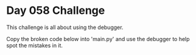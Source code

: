 # Day 058 Challenge

This challenge is all about using the debugger.

Copy the broken code below into 'main.py' and use the debugger to help spot the mistakes in it.

